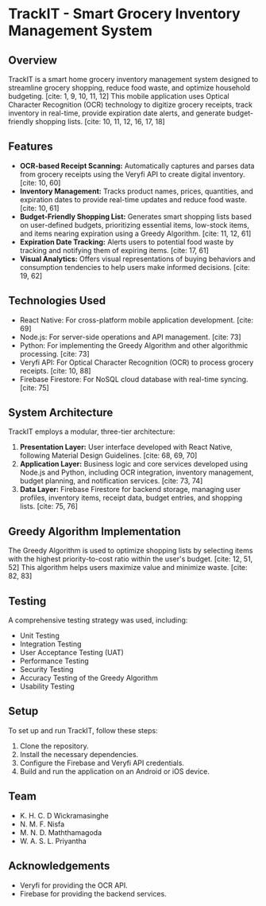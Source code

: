 # TrackIT - Smart Grocery Inventory Management System

## Overview

TrackIT is a smart home grocery inventory management system designed to streamline grocery shopping, reduce food waste, and optimize household budgeting. [cite: 1, 9, 10, 11, 12] This mobile application uses Optical Character Recognition (OCR) technology to digitize grocery receipts, track inventory in real-time, provide expiration date alerts, and generate budget-friendly shopping lists. [cite: 10, 11, 12, 16, 17, 18]

## Features

* **OCR-based Receipt Scanning:** Automatically captures and parses data from grocery receipts using the Veryfi API to create digital inventory. [cite: 10, 60]
* **Inventory Management:** Tracks product names, prices, quantities, and expiration dates to provide real-time updates and reduce food waste. [cite: 10, 61]
* **Budget-Friendly Shopping List:** Generates smart shopping lists based on user-defined budgets, prioritizing essential items, low-stock items, and items nearing expiration using a Greedy Algorithm. [cite: 11, 12, 61]
* **Expiration Date Tracking:** Alerts users to potential food waste by tracking and notifying them of expiring items. [cite: 17, 61]
* **Visual Analytics:** Offers visual representations of buying behaviors and consumption tendencies to help users make informed decisions. [cite: 19, 62]

## Technologies Used

* React Native: For cross-platform mobile application development. [cite: 69]
* Node.js: For server-side operations and API management. [cite: 73]
* Python: For implementing the Greedy Algorithm and other algorithmic processing. [cite: 73]
* Veryfi API: For Optical Character Recognition (OCR) to process grocery receipts. [cite: 10, 88]
* Firebase Firestore: For NoSQL cloud database with real-time syncing. [cite: 75]

## System Architecture

TrackIT employs a modular, three-tier architecture:

1.  **Presentation Layer:** User interface developed with React Native, following Material Design Guidelines. [cite: 68, 69, 70]
2.  **Application Layer:** Business logic and core services developed using Node.js and Python, including OCR integration, inventory management, budget planning, and notification services. [cite: 73, 74]
3.  **Data Layer:** Firebase Firestore for backend storage, managing user profiles, inventory items, receipt data, budget entries, and shopping lists. [cite: 75, 76]

## Greedy Algorithm Implementation

The Greedy Algorithm is used to optimize shopping lists by selecting items with the highest priority-to-cost ratio within the user's budget. [cite: 12, 51, 52] This algorithm helps users maximize value and minimize waste. [cite: 82, 83]

## Testing

A comprehensive testing strategy was used, including:

* Unit Testing
* Integration Testing
* User Acceptance Testing (UAT)
* Performance Testing
* Security Testing
* Accuracy Testing of the Greedy Algorithm
* Usability Testing

## Setup

To set up and run TrackIT, follow these steps:

1.  Clone the repository.
2.  Install the necessary dependencies.
3.  Configure the Firebase and Veryfi API credentials.
4.  Build and run the application on an Android or iOS device.

## Team

* K. H. C. D Wickramasinghe
* N. M. F. Nisfa
* M. N. D. Maththamagoda
* W. A. S. L. Priyantha

## Acknowledgements

* Veryfi for providing the OCR API.
* Firebase for providing the backend services.
